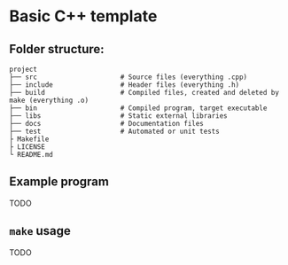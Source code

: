 # Basic C++ template 

## Folder structure:

    project
    ├── src                     # Source files (everything .cpp)
    ├── include                 # Header files (everything .h)
    ├── build                   # Compiled files, created and deleted by make (everything .o)
    ├── bin                     # Compiled program, target executable
    ├── libs                    # Static external libraries
    ├── docs                    # Documentation files
    ├── test                    # Automated or unit tests 
    ├ Makefile
    ├ LICENSE
    └ README.md

## Example program

TODO

## `make` usage

TODO

